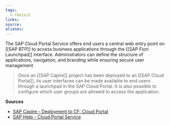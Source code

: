 ```yaml
---
tags:
  - revisit
links:
source:
aliases:
---
```

The SAP Cloud Portal Service offers end users a central web entry point on [[SAP BTP]] to access business applications through the [[SAP Fiori Launchpad]] interface. Administrators can define the structure of applications, navigation, and branding while ensuring secure user management.

> Once an [[SAP Capire]] project has been deployed to an [[SAP Cloud Portal]], its user interfaces can be made available to end users through a launchpad in the SAP Cloud Portal. It is also possible to configure which user groups are allowed to access the application.

**Sources**
- [SAP Capire - Deployment to CF: Cloud Portal](https://cap.cloud.sap/docs/guides/deployment/to-cf#option-a-sap-cloud-portal)
- [SAP Help - Cloud Portal Service](https://help.sap.com/docs/Portal_Service?)